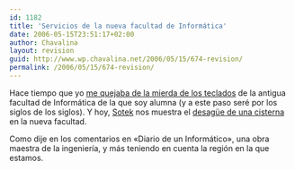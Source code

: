 ```yaml
---
id: 1182
title: 'Servicios de la nueva facultad de Informática'
date: 2006-05-15T23:51:17+02:00
author: Chavalina
layout: revision
guid: http://www.wp.chavalina.net/2006/05/15/674-revision/
permalink: /2006/05/15/674-revision/
---
```

Hace tiempo que yo <a href="http://chavalina.net/comentar.php?idpost=581" target="_blank">me quejaba de la mierda de los teclados</a> de la antigua facultad de Informática de la que soy alumna (y a este paso seré por los siglos de los siglos). Y hoy, <a href="http://www.sotek.es" target="_blank">Sotek</a> nos muestra el <a href="http://www.sotek.es/2006/05/15/gasto-de-agua-innecesario-en-la-nueva-facultad-de-informtica/" target="_blank">desag&uuml;e de una cisterna</a> en la nueva facultad.  
  
Como dije en los comentarios en «Diario de un Informático», una obra maestra de la ingeniería, y más teniendo en cuenta la región en la que estamos.